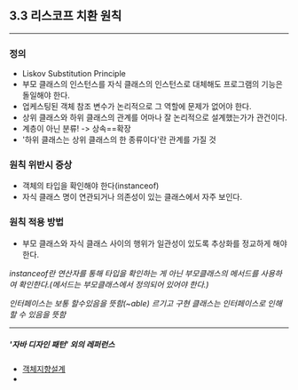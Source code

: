 3.3 리스코프 치환 원칙
---------------------

--------------------
### 정의
 - Liskov Substitution Principle
 - 부모 클래스의 인스턴스를 자식 클래스의 인스턴스로 대체해도 프로그램의 기능은 돌일해야 한다.
 - 업케스팅된 객체 참조 변수가 논리적으로 그 역할에 문제가 없어야 한다.
 - 상위 클래스와 하위 클래스의 관계를 어마나 잘 논리적으로 설계했는가가 관건이다.
 - 계층이 아닌 분류! -> 상속==확장
 - '하위 클래스는 상위 클래스의 한 종류이다'란 관계를 가질 것

### 원칙 위반시 증상
 - 객체의 타입을 확인해야 한다(instanceof)
 - 자식 클래스 명이 연관되거나 의존성이 있는 클래스에서 자주 보인다.

### 원칙 적용 방법
 - 부모 클래스와 자식 클래스 사이의 행위가 일관성이 있도록 추상화를 정교하게 해야 한다.

 _instanceof란 연산자를 통해 타입을 확인하는 게 아닌 부모클래스의 메서드를 사용하여 확인한다.(메서드는 부모클래스에서 정의되어 있어야 한다.)_

 _인터페이스는 보통 할수있음을 뜻함(~able) 르기고 구현 클래스는 인터페이스로 인해 할 수 있음을 뜻함_

----------------
##### '자바 디자인 패턴' 외의 레퍼런스
- [객체지향설계](https://limkydev.tistory.com/77)
-

